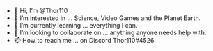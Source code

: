 - 👋 Hi, I’m @Thor110
- 👀 I’m interested in ... Science, Video Games and the Planet Earth.
- 🌱 I’m currently learning ... everything I can.
- 💞️ I’m looking to collaborate on ... anything anyone needs help with.
- 📫 How to reach me ... on Discord Thor110#4526

<!---
Thor110/Thor110 is a ✨ special ✨ repository because its `README.md` (this file) appears on your GitHub profile.
You can click the Preview link to take a look at your changes.
--->
